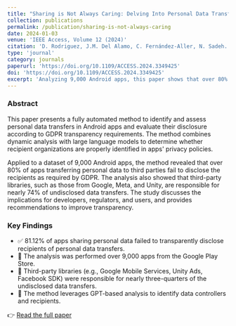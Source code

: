 ```yaml
---
title: "Sharing is Not Always Caring: Delving Into Personal Data Transfer Compliance in Android Apps"
collection: publications
permalink: /publication/sharing-is-not-always-caring
date: 2024-01-03
venue: 'IEEE Access, Volume 12 (2024)'
citation: 'D. Rodriguez, J.M. Del Alamo, C. Fernández-Aller, N. Sadeh. "Sharing is Not Always Caring: Delving Into Personal Data Transfer Compliance in Android Apps." <i>IEEE Access</i>, 12 (2024). https://doi.org/10.1109/ACCESS.2024.3349425'
type: 'journal'
category: journals
paperurl: 'https://doi.org/10.1109/ACCESS.2024.3349425'
doi: 'https://doi.org/10.1109/ACCESS.2024.3349425'
excerpt: 'Analyzing 9,000 Android apps, this paper shows that over 80% of those transferring personal data off-device fail to meet GDPR transparency requirements. It introduces a fully automated method to detect undisclosed personal data transfers and highlights the key role of third-party libraries in non-compliance.'
---
```

### Abstract

This paper presents a fully automated method to identify and assess personal data transfers in Android apps and evaluate their disclosure according to GDPR transparency requirements. The method combines dynamic analysis with large language models to determine whether recipient organizations are properly identified in apps' privacy policies.

Applied to a dataset of 9,000 Android apps, the method revealed that over 80% of apps transferring personal data to third parties fail to disclose the recipients as required by GDPR. The analysis also showed that third-party libraries, such as those from Google, Meta, and Unity, are responsible for nearly 74% of undisclosed data transfers. The study discusses the implications for developers, regulators, and users, and provides recommendations to improve transparency.

### Key Findings

- ✅ 81.12% of apps sharing personal data failed to transparently disclose recipients of personal data transfers.
- 📱 The analysis was performed over 9,000 apps from the Google Play Store.
- 🧰 Third-party libraries (e.g., Google Mobile Services, Unity Ads, Facebook SDK) were responsible for nearly three-quarters of the undisclosed data transfers.
- 🧠 The method leverages GPT-based analysis to identify data controllers and recipients.

👉 [Read the full paper](https://doi.org/10.1109/ACCESS.2024.3349425)
